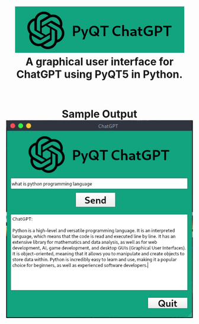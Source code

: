 <h1 align="center">
  <br>
  <a href="https://github.com/mkdirlove/PyQT-ChatGPT"><img src="https://github.com/mkdirlove/PyQT-ChatGPT/blob/main/logo.png" alt="PyQT-ChatGPT"></a>
  <br>
  A graphical user interface for ChatGPT using PyQT5 in Python.
  <br>
</h1>

<h1 align="center">
  <br>
  Sample Output
  <br>
  <img src="https://github.com/mkdirlove/PyQT-ChatGPT/blob/main/chatgpt-qt.png" alt="PyQT-ChatGPT">
</p>
